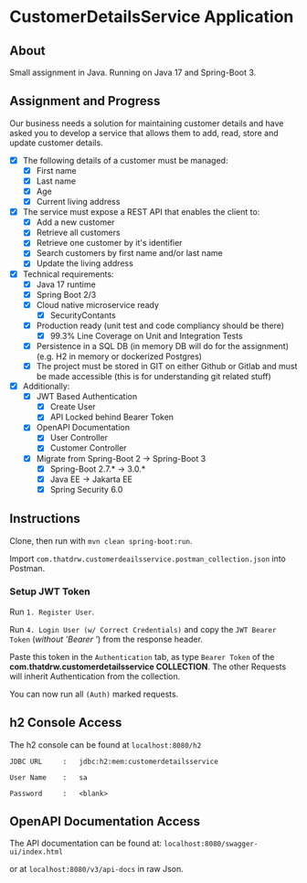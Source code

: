 # CustomerDetailsService Application
## About
Small assignment in Java.
Running on Java 17 and Spring-Boot 3.

## Assignment and Progress
Our business needs a solution for maintaining customer details and have asked you to develop a service that allows them to add, read, store and update customer details. 

- [x] The following details of a customer must be managed:
    - [x] First name
    - [x] Last name
    - [x] Age
    - [x] Current living address

- [x] The service must expose a REST API that enables the client to:
    - [x] Add a new customer
    - [x] Retrieve all customers
    - [x] Retrieve one customer by it's identifier
    - [x] Search customers by first name and/or last name
    - [x] Update the living address

- [x] Technical requirements:
    - [x] Java 17 runtime
    - [x] Spring Boot 2/3
    - [x] Cloud native microservice ready
        - [x] SecurityContants
    - [x] Production ready (unit test and code compliancy should be there)
        - [x] 99.3% Line Coverage on Unit and Integration Tests
    - [x] Persistence in a SQL DB (in memory DB will do for the assignment) (e.g. H2 in memory or dockerized Postgres)
    - [x] The project must be stored in GIT on either Github or Gitlab and must be made accessible (this is for understanding git related stuff)

- [x] Additionally:
    - [x] JWT Based Authentication
        - [x] Create User
        - [x] API Locked behind Bearer Token

    - [x] OpenAPI Documentation
        - [x] User Controller
        - [x] Customer Controller
    
    - [x] Migrate from Spring-Boot 2 -> Spring-Boot 3
        - [x] Spring-Boot 2.7.* -> 3.0.*
        - [x] Java EE -> Jakarta EE
        - [x] Spring Security 6.0

## Instructions
Clone, then run with `mvn clean spring-boot:run`.

Import `com.thatdrw.customerdeailsservice.postman_collection.json` into Postman.

### Setup JWT Token
Run `1. Register User`. 

Run `4. Login User (w/ Correct Credentials)` and copy the `JWT Bearer Token` (_without 'Bearer '_) from the response header.

Paste this token in the `Authentication` tab, as type `Bearer Token` of the **com.thatdrw.customerdetailsservice COLLECTION**. The other Requests will inherit Authentication from the collection.

You can now run all `(Auth)` marked requests.

## h2 Console Access
The h2 console can be found at `localhost:8080/h2`

`JDBC URL     :   jdbc:h2:mem:customerdetailsservice`

`User Name    :   sa                                `

`Password     :   <blank>                           `

## OpenAPI Documentation Access
The API documentation can be found at: 
`localhost:8080/swagger-ui/index.html`

or at 
`localhost:8080/v3/api-docs` in raw Json.
